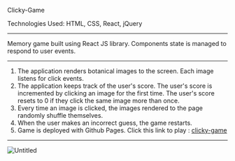 Clicky-Game

Technologies Used: HTML, CSS, React, jQuery  

_________________________________________________________________________________________________________________________________________

Memory game built using React JS library. Components state is managed to respond to user events.

_________________________________________________________________________________________________________________________________________


1. The application renders botanical images to the screen. Each image listens for click events.
2. The application keeps track of the user's score. The user's score is incremented by clicking an image for the first time. The user's score resets to 0 if they click the same image more than once.
3. Every time an image is clicked, the images rendered to the page randomly shuffle themselves.
4. When the user makes an incorrect guess, the game restarts.
5. Game is deployed with Github Pages. Click this link to play : <a href="https://ritafm.github.io/clicky-game/" rel="nofollow">clicky-game</a>

_________________________________________________________________________________________________________________________________________

![Untitled](https://user-images.githubusercontent.com/48167135/69169995-2b951800-0aae-11ea-9456-c27f1d139036.png)
